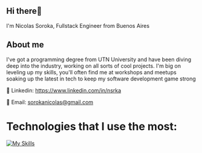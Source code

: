## Hi there👋  

I'm Nicolas Soroka,  Fullstack Engineer from Buenos Aires

## About me
  
I've got a programming degree from UTN University and have been diving deep into the industry, working on all sorts of cool projects. I'm big on leveling up my skills, you'll often find me at workshops and meetups soaking up the latest in tech to keep my software development game strong
    
🔗 Linkedin: https://www.linkedin.com/in/nsrka

📧 Email: sorokanicolas@gmail.com
  
# Technologies that I use the most:  
 
[![My Skills](https://skillicons.dev/icons?i=js,typescript,html,css,react,next,jest,redux,tailwind,sass,nodejs,express,mongodb)](https://skillicons.dev)
